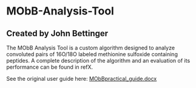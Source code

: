 # MObB-Analysis-Tool

## Created by John Bettinger

The MObB Analysis Tool is a custom algorithm designed to analyze convoluted pairs of 16O/18O labeled methionine sulfoxide containing peptides. A complete description of the algorithm and an evaluation of its performance can be found in refX.

See the original user guide here: [MObBpractical_guide.docx](MObBpractical_guide.docx)
